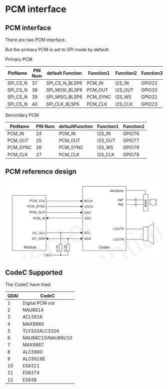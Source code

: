 # PCM interface



## PCM interface

There are two PCM interface. 

But the primary PCM is set to SPI mode by default.

Primary PCM

| PinName | PIN Num | default Function | Function1 | Function2 | Function3 | Function4 |
| ------  | ------  | -------          | ------    | ------    |    ------  | ------   |
| SPI_CS_N|    37   | SPI_CS_N_BLSP6   | PCM_IN    |  I2S_IN   | GPIO22    | UART_RTS_BLSP6 |
| SPI_CS_N|    38   | SPI_MOSI_BLSP6   | PCM_OUT   |  I2S_OUT  | GPIO20    | UART_TXD_BLSP6 |
| SPI_CS_N|    39   | SPI_MISO_BLSP6   | PCM_SYNC  |  I2S_WS   | GPIO21    | UART_RXD_BLSP6 |
| SPI_CS_N|    40   | SPI_CLK_BLSP6    | PCM_CLK   |  I2S_CLK  | GPIO23    | UART_CTS_BLSP6 |

Secondary PCM

| PinName | PIN Num | defaultFunction | Function1 | Function2 | 
| ------  | ------  | -------         | ------    | ------    |
| PCM_IN  |    24   |       PCM_IN    |  I2S_IN   | GPIO76    |
| PCM_OUT |    25   |       PCM_OUT   |  I2S_OUT  | GPIO77    | 
| PCM_SYNC|    26   |       PCM_SYNC  |  I2S_WS   | GPIO79    | 
| PCM_CLK |    27   |       PCM_CLK   |  I2S_CLK  | GPIO78    | 


## PCM reference design

![](pcm_reference_design.png)

## CodeC Supported


The CodeC have tried

| QDAI   |  CodeC |
| ------ | ------ |
|  1  | Digital PCM out |
|  2  | NAU8814         |
|  3  | ACL5616         |
|  4  | MAX9860         |
|  5  | TLV320ALC3104   |
|  6  | NAU88C10/NAU88U10 |
|  7  | MAX9867          |
|  8  | ALC5660          |
|  9  | ALC5616E         |
| 10  | ES8311           |
| 11  | ES8374           |
| 12  | ES838            |






